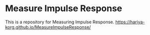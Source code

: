 # Measure Impulse Response
This is a repository for Measuring Impulse Response. https://hariya-korg.github.io/MeasureImpulseResponse/
